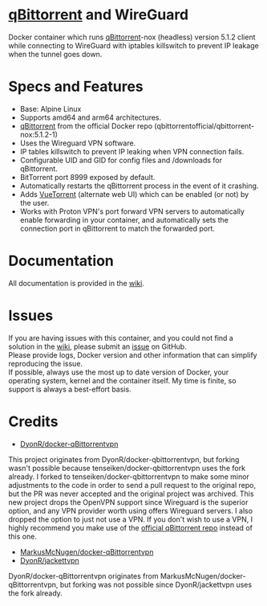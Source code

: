 # [qBittorrent](https://github.com/qbittorrent/qBittorrent) and WireGuard

Docker container which runs [qBittorrent](https://github.com/qbittorrent/qBittorrent)-nox (headless) version 5.1.2 client while connecting to WireGuard with iptables killswitch to prevent IP leakage when the tunnel goes down.

# Specs and Features
* Base: Alpine Linux
* Supports amd64 and arm64 architectures.
* [qBittorrent](https://github.com/qbittorrent/qBittorrent) from the official Docker repo (qbittorrentofficial/qbittorrent-nox:5.1.2-1)
* Uses the Wireguard VPN software.
* IP tables killswitch to prevent IP leaking when VPN connection fails.
* Configurable UID and GID for config files and /downloads for qBittorrent.
* BitTorrent port 8999 exposed by default.
* Automatically restarts the qBittorrent process in the event of it crashing.
* Adds [VueTorrent](https://github.com/VueTorrent/VueTorrent) (alternate web UI) which can be enabled (or not) by the user.
* Works with Proton VPN's port forward VPN servers to automatically enable forwarding in your container, and automatically sets the connection port in qBittorrent to match the forwarded port.

# Documentation
All documentation is provided in the [wiki](https://github.com/tenseiken/docker-qbittorrent-wireguard/wiki).

# Issues
If you are having issues with this container, and you could not find a solution in the [wiki](https://github.com/tenseiken/docker-qbittorrent-wireguard/wiki), please submit an [issue](https://github.com/tenseiken/docker-qbittorrent-wireguard/issues) on GitHub.  
Please provide logs, Docker version and other information that can simplify reproducing the issue.  
If possible, always use the most up to date version of Docker, your operating system, kernel and the container itself. My time is finite, so support is always a best-effort basis.

# Credits
* [DyonR/docker-qBittorrentvpn](https://github.com/DyonR/docker-qbittorrentvpn)

This project originates from DyonR/docker-qbittorrentvpn, but forking wasn't possible because tenseiken/docker-qbittorrentvpn uses the fork already. I forked to tenseiken/docker-qbittorrentvpn to make some minor adjustments to the code in order to send a pull request to the original repo, but the PR was never accepted and the original project was archived. This new project drops the OpenVPN support since Wireguard is the superior option, and any VPN provider worth using offers Wireguard servers. I also dropped the option to just not use a VPN. If you don't wish to use a VPN, I highly recommend you make use of the [official qBittorrent repo](https://hub.docker.com/r/qbittorrentofficial/qbittorrent-nox) instead of this one.

* [MarkusMcNugen/docker-qBittorrentvpn](https://github.com/MarkusMcNugen/docker-qBittorrentvpn)  
* [DyonR/jackettvpn](https://github.com/DyonR/jackettvpn)

DyonR/docker-qBittorrentvpn originates from MarkusMcNugen/docker-qBittorrentvpn, but forking was not possible since DyonR/jackettvpn uses the fork already.
